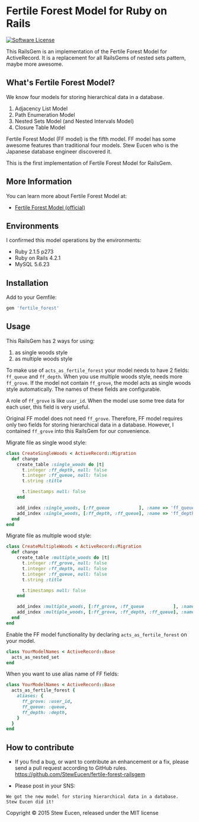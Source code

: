 # Fertile Forest Model for Ruby on Rails

[![Software License](https://img.shields.io/badge/license-MIT-brightgreen.svg?style=flat-square)](LICENSE.txt)

This RailsGem is an implementation of the Fertile Forest Model for ActiveRecord. It is a replacement for all RailsGems of nested sets pattern, maybe more awesome.

## What's Fertile Forest Model?

We know four models for storing hierarchical data in a database.

1. Adjacency List Model
2. Path Enumeration Model
3. Nested Sets Model (and Nested Intervals Model)
4. Closure Table Model

Fertile Forest Model (FF model) is the fifth model. FF model has some awesome features than traditional four models. Stew Eucen who is the Japanese database engineer discovered it.

This is the first implementation of Fertile Forest Model for RailsGem.

## More Information

You can learn more about Fertile Forest Model at:

* [Fertile Forest Model (official)](http://lab.kochlein.com/FertileForest)

## Environments

I confirmed this model operations by the environments:

* Ruby 2.1.5 p273
* Ruby on Rails 4.2.1
* MySQL 5.6.23

## Installation

Add to your Gemfile:

```ruby
gem 'fertile_forest'
```

## Usage

This RailsGem has 2 ways for using:

1. as single woods style
2. as multiple woods style

To make use of `acts_as_fertile_forest` your model needs to have 2 fields: `ff_queue` and `ff_depth`. When you use multiple woods style, needs more `ff_grove`. If the model not contain `ff_grove`, the model acts as single woods style automatically. The names of these fields are configurable.

A role of `ff_grove` is like `user_id`. When the model use some tree data for each user, this field is very useful.

Original FF model does not need `ff_grove`. Therefore, FF model requires only two fields for storing hierarchical data in a database. However, I contained `ff_grove` into this RailsGem for our convenience.

Migrate file as single wood style:
```ruby
class CreateSingleWoods < ActiveRecord::Migration
  def change
    create_table :single_woods do |t|
      t.integer :ff_depth, null: false
      t.integer :ff_queue, null: false
      t.string :title

      t.timestamps null: false
    end

    add_index :single_woods, [:ff_queue           ], :name => 'ff_queue_index'
    add_index :single_woods, [:ff_depth, :ff_queue], :name => 'ff_depth_index'
  end
end
```

Migrate file as multiple wood style:
```ruby
class CreateMultipleWoods < ActiveRecord::Migration
  def change
    create_table :multiple_woods do |t|
      t.integer :ff_grove, null: false
      t.integer :ff_depth, null: false
      t.integer :ff_queue, null: false
      t.string :title

      t.timestamps null: false
    end

    add_index :multiple_woods, [:ff_grove, :ff_queue           ], :name => 'ff_queue_index'
    add_index :multiple_woods, [:ff_grove, :ff_depth, :ff_queue], :name => 'ff_depth_index'
  end
end
```

Enable the FF model functionality by declaring `acts_as_fertile_forest` on your model.

```ruby
class YourModelNames < ActiveRecord::Base
  acts_as_nested_set
end
```

When you want to use alias name of FF fields:

```ruby
class YourModelNames < ActiveRecord::Base
  acts_as_fertile_forest {
    aliases: {
      ff_grove: :user_id,
      ff_queue: :queue,
      ff_depth: :depth,
    }
  }
end
```

## How to contribute

* If you find a bug, or want to contribute an enhancement or a fix, please send a pull request according to GitHub rules.<br>
https://github.com/StewEucen/fertile-forest-railsgem

* Please post in your SNS:
```
We got the new model for storing hierarchical data in a database.
Stew Eucen did it!
```

Copyright © 2015 Stew Eucen, released under the MIT license
